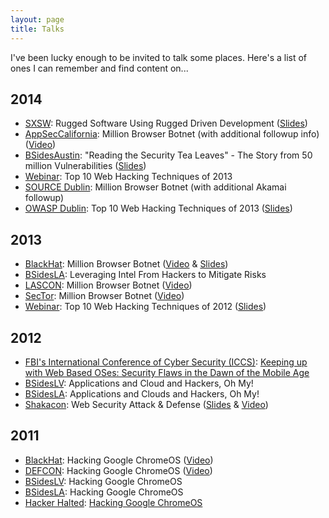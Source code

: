 ```yaml
---
layout: page
title: Talks
---
```


<!--<p class="message">
  Hey there! This page is included in Hyde as an example. Feel free to customize it for your own use upon downloading. Carry on!
</p>-->

I've been lucky enough to be invited to talk some places. Here's a list of ones I can remember and find content on...

## 2014
* [SXSW](http://schedule.sxsw.com/2014/events/event_IAP19539): Rugged Software Using Rugged Driven Development ([Slides](http://www.slideshare.net/wickett/rugged-sof))
* [AppSecCalifornia](http://owaspappseccalifornia2014.sched.org/): Million Browser Botnet (with additional followup info) ([Video](https://www.youtube.com/watch?v=m1lCr6707Cs))
* [BSidesAustin](http://bsidesaustin.com/): "Reading the Security Tea Leaves" - The Story from 50 million Vulnerabilities ([Slides](http://www.slideshare.net/ebellis/reading-the-security-tea-leaves))
* [Webinar](https://blog.whitehatsec.com/top-10-web-hacking-techniques-2013/): Top 10 Web Hacking Techniques of 2013
* [SOURCE Dublin](http://sourceconference.com/dublin/speakers.html): Million Browser Botnet (with additional Akamai followup)
* [OWASP Dublin](https://www.owasp.org/index.php/Ireland-Dublin): Top 10 Web Hacking Techniques of 2013 ([Slides](http://www.slideshare.net/MattJohansen/top10-web))

## 2013
* [BlackHat](https://www.blackhat.com/us-13/archives.html#Grossman): Million Browser Botnet ([Video](https://www.youtube.com/watch?v=ERJmkLxGRC0) & [Slides](http://www.slideshare.net/jeremiahgrossman/million-browser-botnet))
* [BSidesLA](http://www.securitybsides.com/w/page/64703540/BSidesLosAngeles_2013): Leveraging Intel From Hackers to Mitigate Risks
* [LASCON](http://lascon.org/): Million Browser Botnet ([Video](http://vimeo.com/80797823))
* [SecTor](http://www.sector.ca/): Million Browser Botnet ([Video](http://2013.video.sector.ca/video/77146412))
* [Webinar](https://blog.whitehatsec.com/top-ten-web-hacking-techniques-of-2012/): Top 10 Web Hacking Techniques of 2012 ([Slides](http://www.slideshare.net/MattJohansen/top-10-web-hacks-2012))

## 2012
* [FBI's International Conference of Cyber Security (ICCS)](http://iccs.fordham.edu/program/iccs2012/): [Keeping up with Web Based OSes: Security Flaws in the Dawn of the Mobile Age](http://iccs.fordham.edu/program/iccs2012/matt-johansen/)
* [BSidesLV](http://www.irongeek.com/i.php?page=videos/bsideslasvegas2012/1.2.1-andrew-hay-matt-johansen-applications-and-cloud-and-hackers-oh-my): Applications and Cloud and Hackers, Oh My!
* [BSidesLA](http://www.securitybsides.com/w/page/67070212/BSidesLosAngeles_2012): Applications and Clouds and Hackers, Oh My!
* [Shakacon](http://www.shakacon.org/): Web Security Attack & Defense ([Slides](http://www.slideshare.net/Shakacon/web-security-attack-and-defense-by-matt-johansen-jim-manico) & [Video](https://www.youtube.com/watch?v=WGA0V3TTQLU))

## 2011
* [BlackHat](https://www.blackhat.com/html/bh-us-11/bh-us-11-archives.html#Johansen): Hacking Google ChromeOS ([Video](https://www.youtube.com/watch?v=sfD4rqZnWs4))
* [DEFCON](https://www.defcon.org/html/links/dc-archives/dc-19-archive.html#Osborn): Hacking Google ChromeOS ([Video](https://www.youtube.com/watch?v=fstUo3c1uus))
* [BSidesLV](http://www.securitybsides.com/w/page/36939448/BSidesLasVegas): Hacking Google ChromeOS
* [BSidesLA](http://www.securitybsides.com/w/page/53855690/BSidesLosAngeles2011): Hacking Google ChromeOS
* [Hacker Halted](http://www.hackerhalted.com/2011/Conference/Agenda.aspx): [Hacking Google ChromeOS](http://www.hackerhalted.com/2011/Conference/TopicAbstract.aspx#HackingGoogleChromeOS)
